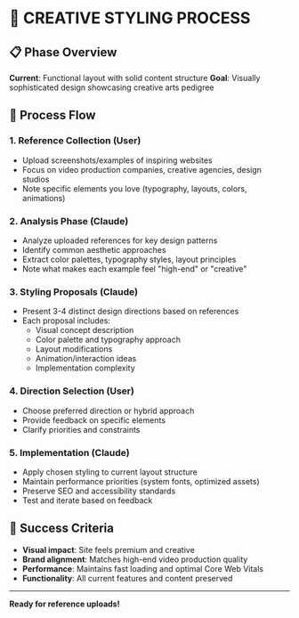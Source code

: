 # 🎨 CREATIVE STYLING PROCESS

## 📋 Phase Overview

**Current**: Functional layout with solid content structure
**Goal**: Visually sophisticated design showcasing creative arts pedigree

## 🔄 Process Flow

### 1. **Reference Collection** (User)
- Upload screenshots/examples of inspiring websites
- Focus on video production companies, creative agencies, design studios
- Note specific elements you love (typography, layouts, colors, animations)

### 2. **Analysis Phase** (Claude)
- Analyze uploaded references for key design patterns
- Identify common aesthetic approaches
- Extract color palettes, typography styles, layout principles
- Note what makes each example feel "high-end" or "creative"

### 3. **Styling Proposals** (Claude)
- Present 3-4 distinct design directions based on references
- Each proposal includes:
  - Visual concept description
  - Color palette and typography approach
  - Layout modifications
  - Animation/interaction ideas
  - Implementation complexity

### 4. **Direction Selection** (User)
- Choose preferred direction or hybrid approach
- Provide feedback on specific elements
- Clarify priorities and constraints

### 5. **Implementation** (Claude)
- Apply chosen styling to current layout structure
- Maintain performance priorities (system fonts, optimized assets)
- Preserve SEO and accessibility standards
- Test and iterate based on feedback

## 🎯 Success Criteria

- **Visual impact**: Site feels premium and creative
- **Brand alignment**: Matches high-end video production quality
- **Performance**: Maintains fast loading and optimal Core Web Vitals
- **Functionality**: All current features and content preserved

---

**Ready for reference uploads!**